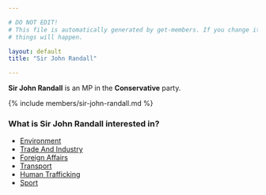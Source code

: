 ```yaml
---

# DO NOT EDIT!
# This file is automatically generated by get-members. If you change it, bad
# things will happen.

layout: default
title: "Sir John Randall"

---
```


**Sir John Randall** is an MP in the **Conservative** party.

{% include members/sir-john-randall.md %}

### What is Sir John Randall interested in?


* [Environment](/interests/environment.html)
* [Trade And Industry](/interests/trade-and-industry.html)
* [Foreign Affairs](/interests/foreign-affairs.html)
* [Transport](/interests/transport.html)
* [Human Trafficking](/interests/human-trafficking.html)
* [Sport](/interests/sport.html)
